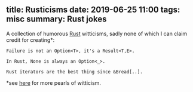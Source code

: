 title: Rusticisms
date: 2019-06-25 11:00
tags: misc
summary: Rust jokes
---

A collection of humorous [Rust](https://www.rust-lang.org/) witticisms, sadly none of which I can claim credit for creating*:

```
Failure is not an Option<T>, it's a Result<T,E>.

In Rust, None is always an Option<_>.

Rust iterators are the best thing since &Bread[..].
```

*see [here](https://users.rust-lang.org/t/twir-quote-of-the-week/) for more pearls of witticism.

